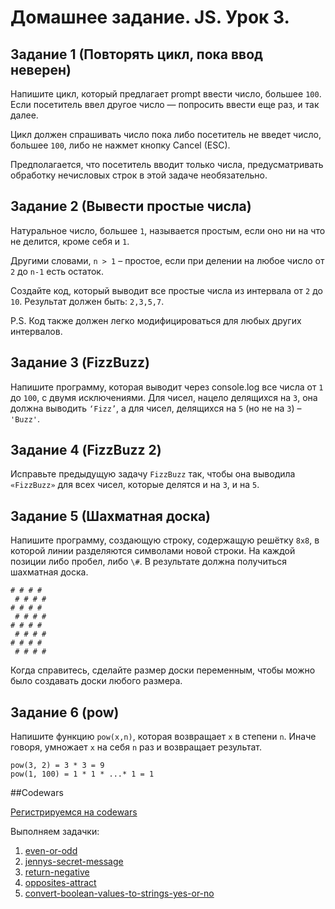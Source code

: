 # Домашнее задание. JS. Урок 3.

## Задание 1 (Повторять цикл, пока ввод неверен)

Напишите цикл, который предлагает prompt ввести число, большее `100`.
 Если посетитель ввел другое число — попросить ввести еще раз, и так далее.

Цикл должен спрашивать число пока либо посетитель не введет число, большее `100`,
 либо не нажмет кнопку Cancel (ESC).

Предполагается, что посетитель вводит только числа, предусматривать обработку нечисловых строк в этой задаче необязательно.

## Задание 2 (Вывести простые числа)
 
Натуральное число, большее `1`, называется простым, если оно ни на что не делится, кроме себя и `1`.

Другими словами, `n > 1` – простое, если при делении на любое число от `2` до `n-1` есть остаток.

Создайте код, который выводит все простые числа из интервала от `2` до `10`. Результат должен быть: `2,3,5,7`.

P.S. Код также должен легко модифицироваться для любых других интервалов. 

## Задание 3 (FizzBuzz)

Напишите программу, которая выводит через console.log все числа от `1` до
`100`, с двумя исключениями. Для чисел, нацело делящихся на `3`, она должна
выводить `‘Fizz’`, а для чисел, делящихся на `5` (но не на `3`) – `'Buzz'`.

## Задание 4 (FizzBuzz 2)

Исправьте предыдущую задачу `FizzBuzz` так, чтобы она выводила `«FizzBuzz»` для всех
чисел, которые делятся и на `3`, и на `5`.

## Задание 5 (Шахматная доска)

Напишите программу, создающую строку, содержащую решётку `8х8`, в
которой линии разделяются символами новой строки. На каждой позиции
либо пробел, либо `\#`. В результате должна получиться шахматная доска.

```
# # # #
 # # # #
# # # #
 # # # #
# # # #
 # # # #
# # # #
 # # # #
```

Когда справитесь, сделайте размер доски переменным, чтобы можно было
создавать доски любого размера.

## Задание 6 (pow)
Напишите функцию `pow(x,n)`, которая возвращает `x` в степени `n`. Иначе говоря, умножает `x` на себя `n` раз и возвращает результат.

```
pow(3, 2) = 3 * 3 = 9
pow(1, 100) = 1 * 1 * ...* 1 = 1
```

##Codewars

[Регистрируемся на codewars](http://www.codewars.com/r/qEzvHw)

Выполняем задачки:

1.  [even-or-odd](http://www.codewars.com/kata/even-or-odd)
2.  [jennys-secret-message](http://www.codewars.com/kata/jennys-secret-message)
3.  [return-negative](http://www.codewars.com/kata/return-negative)
4.  [opposites-attract](http://www.codewars.com/kata/opposites-attract)
5.  [convert-boolean-values-to-strings-yes-or-no](http://www.codewars.com/kata/convert-boolean-values-to-strings-yes-or-no)
